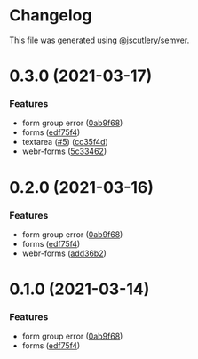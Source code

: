 # Changelog

This file was generated using [@jscutlery/semver](https://github.com/jscutlery/semver).

# 0.3.0 (2021-03-17)

### Features

- form group error ([0ab9f68](https://github.com/guiseek/webr/commit/0ab9f68b9b6481835c59e9c67153ff302e1c002c))
- forms ([edf75f4](https://github.com/guiseek/webr/commit/edf75f493eba55bb6c03b17fee1cdc9049876945))
- textarea ([#5](https://github.com/guiseek/webr/issues/5)) ([cc35f4d](https://github.com/guiseek/webr/commit/cc35f4db4a8649cc453e11e48bcddc76420377a1))
- webr-forms ([5c33462](https://github.com/guiseek/webr/commit/5c33462637a91ca08c09b28c7572839d3f89803b))

# 0.2.0 (2021-03-16)

### Features

- form group error ([0ab9f68](https://github.com/guiseek/webr/commit/0ab9f68b9b6481835c59e9c67153ff302e1c002c))
- forms ([edf75f4](https://github.com/guiseek/webr/commit/edf75f493eba55bb6c03b17fee1cdc9049876945))
- webr-forms ([add36b2](https://github.com/guiseek/webr/commit/add36b28bf5e40c5fb9e47d0701407974ffaa412))

# 0.1.0 (2021-03-14)

### Features

- form group error ([0ab9f68](https://github.com/guiseek/webr/commit/0ab9f68b9b6481835c59e9c67153ff302e1c002c))
- forms ([edf75f4](https://github.com/guiseek/webr/commit/edf75f493eba55bb6c03b17fee1cdc9049876945))
